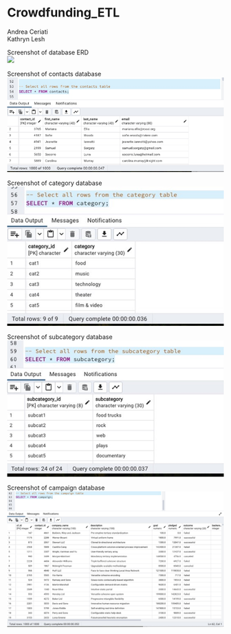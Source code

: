 # Crowdfunding_ETL
Andrea Ceriati
<br>
Kathryn Lesh

Screenshot of database ERD
<br>
<img src="screenshots/ERD.jpeg" width="700">
<br>

Screenshot of contacts database
<br>
<img src="screenshots/contacts.jpeg" width="700">
<br>

Screenshot of category database
<br>
<img src="screenshots/category.jpeg" width="700">
<br>

Screenshot of subcategory database
<br>
<img src="screenshots/subcategory.jpeg" width="700">
<br>

Screenshot of campaign database
<br>
<img src="screenshots/campaign.jpeg" width="700">
<br>
